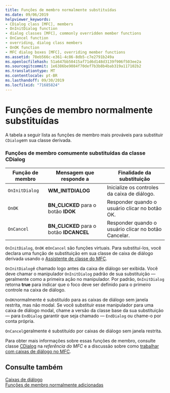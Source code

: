 ```yaml
---
title: Funções de membro normalmente substituídas
ms.date: 09/06/2019
helpviewer_keywords:
- CDialog class [MFC], members
- OnInitDialog function
- dialog classes [MFC], commonly overridden member functions
- OnCancel function
- overriding, dialog class members
- OnOK function
- MFC dialog boxes [MFC], overriding member functions
ms.assetid: 78eb566c-e361-4c86-8db5-c7e2791b249a
ms.openlocfilehash: 51a647bb50415af71d6d148d3139f906f503ee2a
ms.sourcegitcommit: 1e6386be9084f70def7b3b8b4bab319a117102b2
ms.translationtype: MT
ms.contentlocale: pt-BR
ms.lasthandoff: 09/30/2019
ms.locfileid: "71685824"
---
```

# <a name="commonly-overridden-member-functions"></a>Funções de membro normalmente substituídas

A tabela a seguir lista as funções de membro mais prováveis para substituir `CDialog`em sua classe derivada.

### <a name="commonly-overridden-member-functions-of-class-cdialog"></a>Funções de membro comumente substituídas da classe CDialog

|Função de membro|Mensagem que responde a|Finalidade da substituição|
|---------------------|----------------------------|-----------------------------|
|`OnInitDialog`|**WM_INITDIALOG**|Inicialize os controles da caixa de diálogo.|
|`OnOK`|**BN_CLICKED** para o botão **IDOK**|Responder quando o usuário clicar no botão OK.|
|`OnCancel`|**BN_CLICKED** para o botão **IDCANCEL**|Responder quando o usuário clicar no botão Cancelar.|

`OnInitDialog`, `OnOK` e`OnCancel` são funções virtuais. Para substituí-los, você declara uma função de substituição em sua classe de caixa de diálogo derivada usando o [Assistente de classe do MFC](reference/mfc-class-wizard.md).

`OnInitDialog`é chamado logo antes da caixa de diálogo ser exibida. Você deve chamar o manipulador `OnInitDialog` padrão de sua substituição — geralmente como a primeira ação no manipulador. Por padrão, `OnInitDialog` retorna **true** para indicar que o foco deve ser definido para o primeiro controle na caixa de diálogo.

`OnOK`normalmente é substituído para as caixas de diálogo sem janela restrita, mas não modal. Se você substituir esse manipulador para uma caixa de diálogo modal, chame a versão da classe base da sua substituição — para `EndDialog` garantir que seja chamado — `EndDialog` ou chame-o por conta própria.

`OnCancel`geralmente é substituído por caixas de diálogo sem janela restrita.

Para obter mais informações sobre essas funções de membro, consulte classe [CDialog](../mfc/reference/cdialog-class.md) na *referência do MFC* e a discussão sobre como [trabalhar com caixas de diálogo no MFC](../mfc/life-cycle-of-a-dialog-box.md).

## <a name="see-also"></a>Consulte também

[Caixas de diálogo](../mfc/dialog-boxes.md)<br/>
[Funções de membro normalmente adicionadas](../mfc/commonly-added-member-functions.md)
